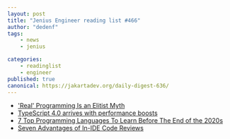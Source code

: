 ```yaml
---
layout: post
title: "Jenius Engineer reading list #466"
author: "dedenf"
tags:
    - news
    - jenius

categories:
    - readinglist
    - engineer
published: true
canonical: https://jakartadev.org/daily-digest-636/
---
```


- ['Real' Programming Is an Elitist Myth](https://www.wired.com/story/databases-coding-real-programming-myth/)
- [TypeScript 4.0 arrives with performance boosts](https://www.infoworld.com/article/3565756/typescript-40-arrives-with-performance-boosts.html)
- [7 Top Programming Languages To Learn Before The End of the 2020s](https://hackernoon.com/7-top-programming-languages-to-learn-before-2020s-over-yn1g3ugk)
- [Seven Advantages of In-IDE Code Reviews](https://jaxenter.com/code-reviews-ide-172366.html)
